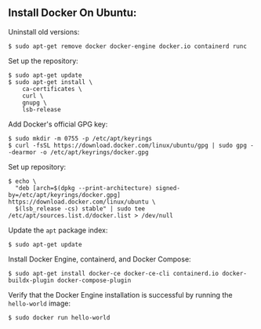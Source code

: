 ## Install Docker On Ubuntu:

Uninstall old versions:
```
$ sudo apt-get remove docker docker-engine docker.io containerd runc
```

Set up the repository:
```
$ sudo apt-get update
$ sudo apt-get install \
    ca-certificates \
    curl \
    gnupg \
    lsb-release
```

Add Docker's official GPG key:
```
$ sudo mkdir -m 0755 -p /etc/apt/keyrings
$ curl -fsSL https://download.docker.com/linux/ubuntu/gpg | sudo gpg --dearmor -o /etc/apt/keyrings/docker.gpg
```

Set up repository:
```
$ echo \
  "deb [arch=$(dpkg --print-architecture) signed-by=/etc/apt/keyrings/docker.gpg] https://download.docker.com/linux/ubuntu \
  $(lsb_release -cs) stable" | sudo tee /etc/apt/sources.list.d/docker.list > /dev/null
```

Update the `apt` package index:
```
$ sudo apt-get update
```

Install Docker Engine, containerd, and Docker Compose:
```
$ sudo apt-get install docker-ce docker-ce-cli containerd.io docker-buildx-plugin docker-compose-plugin
```

Verify that the Docker Engine installation is successful by running the `hello-world` image:
```
$ sudo docker run hello-world
```